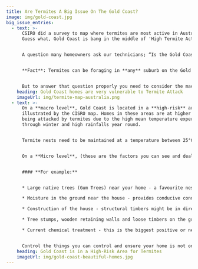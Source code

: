 ```yaml
---
title: Are Termites A Big Issue On The Gold Coast?
image: img/gold-coast.jpg
big_issue_entries:
  - text: >-
      CSIRO did a survey to map where termites are most active in Australia.
      Guess what, Gold Coast is bang in the middle of 'High Termite Activity'.


      A question many homeowners ask our technicians; “Is the Gold Coast a bad area for termites”? Meaning, is their home located in an area where they are more susceptible to a termite attack. 


      **Fact**: Termites can be foraging in **any** suburb on the Gold Coast at **any** time!


      But to answer that question properly you need to consider the macro and micro environmental factors that influence termites.
    heading: Gold Coast homes are very vulnerable to Termite Attack
    imageUrl: img/termite-map-australia.png
  - text: >-
      On a **macro level**, Gold Coast is located in a **high-risk** area, as
      illustrated by the CISRO map. Homes in these areas are at higher risk of
      being attacked by termites due to the high mean temperature experienced
      through winter and high rainfalls year round. 


      Termite nests need to be maintained at a temperature between 25°C - 36°C. (Australian Museum). Basically, the cooler it gets, the fewer the termites. That is why Tasmania and New Zealand are termite-free (lucky them!). 


      On a **Micro level**, (these are the factors you can see and deal with around your home). You can actually influence the outcome of your home being, or not being, attacked by termites. 


      #### **For example:**


      * Large native trees (Gum Trees) near your home - a favourite nesting place for termites 

      * Moisture in the ground near the house - provides conducive conditions for the termites - that leaking shower or tap

      * Construction of the house - structural timbers might be in direct contact with the soil allowing direct entry.

      * Tree stumps, wooden retaining walls and loose timbers on the ground allow a higher population of termites to thrive near your home.

      * Current chemical treatment - this is the biggest positive or negative factor in preventing termites from attacking your home.


      Control the things you can control and ensure your home is not one of the thousand attacked by termites on the Gold Coast annually.
    heading: Gold Coast is in a High-Risk Area for Termites
    imageUrl: img/gold-coast-beautiful-homes.jpg
---
```

